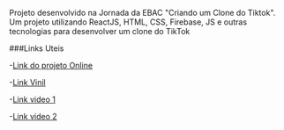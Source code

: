 Projeto desenvolvido na Jornada da EBAC "Criando um Clone do Tiktok". Um projeto utilizando ReactJS, HTML, CSS, Firebase, JS e outras tecnologias para desenvolver um clone do TikTok


###Links Uteis 

-[Link do projeto Online](https://tiktok-jornada-d6c57.web.app)


-[Link Vinil](https://poqlymuephttfsljdabn.supabase.co/storage/v1/object/public/jornadadev/vinil.png?t=2023-05-22T19%3A39%3A28.772Z)


-[Link video 1](https://poqlymuephttfsljdabn.supabase.co/storage/v1/object/public/jornadadev/brecker2.mp4?t=2023-05-22T19%3A37%3A45.885Z)


-[Link video 2](https://poqlymuephttfsljdabn.supabase.co/storage/v1/object/public/jornadadev/brecker2.mp4?t=2023-05-22T19%3A37%3A45.885Z)
